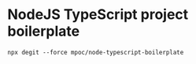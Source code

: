 # NodeJS TypeScript project boilerplate

```
npx degit --force mpoc/node-typescript-boilerplate
```

